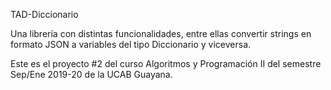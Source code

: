 TAD-Diccionario

Una librería con distintas funcionalidades, entre ellas convertir strings en formato JSON a variables del tipo Diccionario y viceversa.

Este es el proyecto #2 del curso Algoritmos y Programación II del semestre Sep/Ene 2019-20 de la UCAB Guayana.
